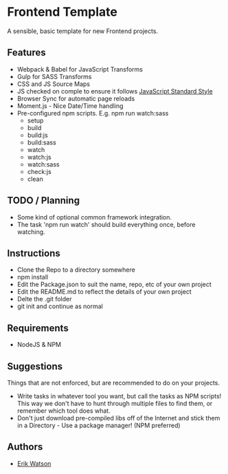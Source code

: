 # Frontend Template

A sensible, basic template for new Frontend projects.


## Features

  + Webpack & Babel for JavaScript Transforms
  + Gulp for SASS Transforms
  + CSS and JS Source Maps
  + JS checked on comple to ensure it follows [JavaScript Standard Style](http://standardjs.com)
  + Browser Sync for automatic page reloads
  + Moment.js - Nice Date/Time handling
  + Pre-configured npm scripts. E.g. npm run watch:sass
    - setup
    - build
    - build:js
    - build:sass
    - watch
    - watch:js
    - watch:sass
    - check:js
    - clean


## TODO / Planning

  + Some kind of optional common framework integration.
  + The task 'npm run watch' should build everything once, before watching.


## Instructions

  + Clone the Repo to a directory somewhere
  + npm install
  + Edit the Package.json to suit the name, repo, etc of your own project
  + Edit the README.md to reflect the details of your own project
  + Delte the .git folder
  + git init and continue as normal


## Requirements

  + NodeJS & NPM


## Suggestions

Things that are not enforced, but are recommended to do on your projects.

  + Write tasks in whatever tool you want, but call the tasks as NPM scripts! This way we don't have to hunt through multiple files to find them, or remember which tool does what.
  + Don't just download pre-compiled libs off of the Internet and stick them in a Directory - Use a package manager! (NPM preferred)


## Authors

  + [Erik Watson](http://erikwatson.me)

